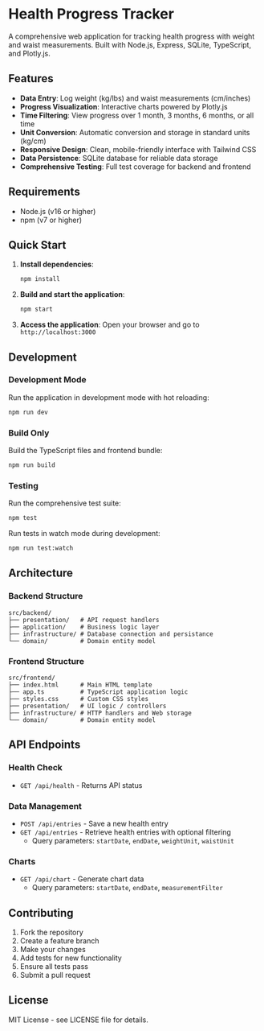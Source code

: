 # Health Progress Tracker

A comprehensive web application for tracking health progress with weight and waist measurements. Built with Node.js, Express, SQLite, TypeScript, and Plotly.js.

## Features

- **Data Entry**: Log weight (kg/lbs) and waist measurements (cm/inches)
- **Progress Visualization**: Interactive charts powered by Plotly.js
- **Time Filtering**: View progress over 1 month, 3 months, 6 months, or all time
- **Unit Conversion**: Automatic conversion and storage in standard units (kg/cm)
- **Responsive Design**: Clean, mobile-friendly interface with Tailwind CSS
- **Data Persistence**: SQLite database for reliable data storage
- **Comprehensive Testing**: Full test coverage for backend and frontend

## Requirements

- Node.js (v16 or higher)
- npm (v7 or higher)

## Quick Start

1. **Install dependencies**:
   ```bash
   npm install
   ```

2. **Build and start the application**:
   ```bash
   npm start
   ```

3. **Access the application**:
   Open your browser and go to `http://localhost:3000`

## Development

### Development Mode
Run the application in development mode with hot reloading:
```bash
npm run dev
```

### Build Only
Build the TypeScript files and frontend bundle:
```bash
npm run build
```

### Testing
Run the comprehensive test suite:
```bash
npm test
```

Run tests in watch mode during development:
```bash
npm run test:watch
```

## Architecture

### Backend Structure
```
src/backend/
├── presentation/   # API request handlers
├── application/    # Business logic layer
├── infrastructure/ # Database connection and persistance
└── domain/         # Domain entity model
```

### Frontend Structure
```
src/frontend/
├── index.html      # Main HTML template
├── app.ts          # TypeScript application logic
├── styles.css      # Custom CSS styles
├── presentation/   # UI logic / controllers
├── infrastructure/ # HTTP handlers and Web storage
└── domain/         # Domain entity model
```

## API Endpoints

### Health Check
- `GET /api/health` - Returns API status

### Data Management
- `POST /api/entries` - Save a new health entry
- `GET /api/entries` - Retrieve health entries with optional filtering
  - Query parameters: `startDate`, `endDate`, `weightUnit`, `waistUnit`

### Charts
- `GET /api/chart` - Generate chart data
  - Query parameters: `startDate`, `endDate`, `measurementFilter`

## Contributing

1. Fork the repository
2. Create a feature branch
3. Make your changes
4. Add tests for new functionality
5. Ensure all tests pass
6. Submit a pull request

## License

MIT License - see LICENSE file for details.
